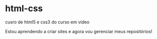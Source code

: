 # html-css
 cusro de html5 e css3 do curso em video

Estou aprendendo a criar sites e agora vou gerenciar meus repositórios!
